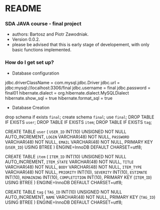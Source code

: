 # README #

### SDA JAVA course - final project ###
* authors: Bartosz and Piotr Zawodniak.
* Version 0.0.2.
* please be advised that this is early stage of developement, with only basic functions implemented.


### How do I get set up? ###

* Database configuration

jdbc.driverClassName = com.mysql.jdbc.Driver
jdbc.url = jdbc:mysql://localhost:3306/final
jdbc.username = final
jdbc.password = final01
hibernate.dialect = org.hibernate.dialect.MySQLDialect
hibernate.show_sql = true
hibernate.format_sql = true


* Database Creation

drop schema if exists `final`;
create schema `final`;
use `final`;
DROP TABLE IF EXISTS `user`;
DROP TABLE IF EXISTS `item`;
DROP TABLE IF EXISTS `tag`;

CREATE TABLE `user` (
  `USER_ID` INT(10) UNSIGNED NOT NULL AUTO_INCREMENT,
  `LOGIN` VARCHAR(48) NOT NULL,
  `PASSWORD` VARCHAR(48) NOT NULL,
  `EMAIL` VARCHAR(48) NOT NULL,
  PRIMARY KEY (`USER_ID`) USING BTREE
) ENGINE=InnoDB DEFAULT CHARSET=utf8;

CREATE TABLE `item` (
  `ITEM_ID` INT(10) UNSIGNED NOT NULL AUTO_INCREMENT,
  `ITEM_STATE` VARCHAR(48) NOT NULL,
  `TITLE` VARCHAR(48) NOT NULL,
  `BODY` VARCHAR(48) NOT NULL,
  `ITEM_TYPE` VARCHAR(48) NOT NULL,
  `PRIORITY` INT(10),
  `SEVERITY` INT(10),
  `ESTIMATE` INT(10),
  `REMAINING` INT(10),
  `COMPLETITION` INT(10),
  PRIMARY KEY (`ITEM_ID`) USING BTREE
) ENGINE=InnoDB DEFAULT CHARSET=utf8;

CREATE TABLE `tag` (
  `TAG_ID` INT(10) UNSIGNED NOT NULL AUTO_INCREMENT,
  `NAME` VARCHAR(48) NOT NULL,
  PRIMARY KEY (`TAG_ID`) USING BTREE
) ENGINE=InnoDB DEFAULT CHARSET=utf8;